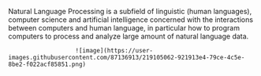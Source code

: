 Natural Language Processing is a subfield of linguistic (human languages), computer science and artificial intelligence concerned with the interactions between computers
and human language, in particular how to program computers to process and analyze large amount of natural language data.



                       ![image](https://user-images.githubusercontent.com/87136913/219105062-921913e4-79ce-4c5e-8be2-f022acf85851.png)

